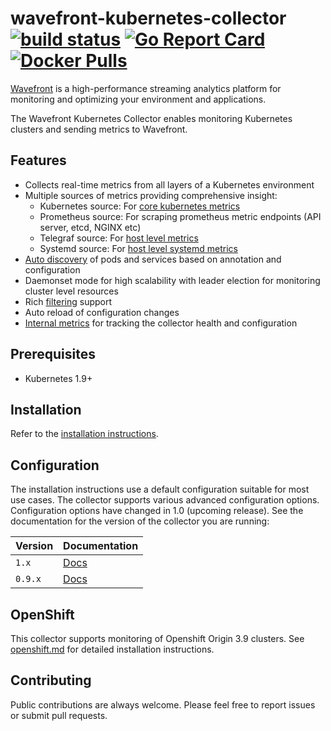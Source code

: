 # wavefront-kubernetes-collector [![build status][ci-img]][ci] [![Go Report Card][go-report-img]][go-report] [![Docker Pulls][docker-pull-img]][docker-img]

[Wavefront](https://docs.wavefront.com) is a high-performance streaming analytics platform for monitoring and optimizing your environment and applications.

The Wavefront Kubernetes Collector enables monitoring Kubernetes clusters and sending metrics to Wavefront.

## Features
* Collects real-time metrics from all layers of a Kubernetes environment
* Multiple sources of metrics providing comprehensive insight:
  - Kubernetes source: For [core kubernetes metrics](https://github.com/wavefrontHQ/wavefront-kubernetes-collector/blob/master/docs/metrics.md#kubernetes-source)
  - Prometheus source: For scraping prometheus metric endpoints (API server, etcd, NGINX etc)
  - Telegraf source: For [host level metrics](https://github.com/wavefrontHQ/wavefront-kubernetes-collector/blob/master/docs/metrics.md#telegraf-source)
  - Systemd source: For [host level systemd metrics](https://github.com/wavefrontHQ/wavefront-kubernetes-collector/blob/master/docs/metrics.md#systemd-source)
* [Auto discovery](https://github.com/wavefrontHQ/wavefront-kubernetes-collector/blob/master/docs/discovery.md) of pods and services based on annotation and configuration
* Daemonset mode for high scalability with leader election for monitoring cluster level resources
* Rich [filtering](https://github.com/wavefrontHQ/wavefront-kubernetes-collector/blob/master/docs/filtering.md) support
* Auto reload of configuration changes
* [Internal metrics](https://github.com/wavefrontHQ/wavefront-kubernetes-collector/blob/master/docs/metrics.md#collector-health-metrics) for tracking the collector health and configuration

## Prerequisites
- Kubernetes 1.9+

## Installation

Refer to the [installation instructions](https://docs.wavefront.com/kubernetes.html#kubernetes-setup).

## Configuration

The installation instructions use a default configuration suitable for most use cases. The collector supports various advanced configuration options. Configuration options have changed in 1.0 (upcoming release). See the documentation for the version of the collector you are running:

| Version | Documentation |
| ----- | -------- |
| `1.x` | [Docs](https://github.com/wavefrontHQ/wavefront-kubernetes-collector/tree/master/docs) |
| `0.9.x` | [Docs](https://github.com/wavefrontHQ/wavefront-kubernetes-collector/tree/v0.9.8/docs) |

## OpenShift
This collector supports monitoring of Openshift Origin 3.9 clusters. See [openshift.md](https://github.com/wavefronthq/wavefront-kubernetes-collector/tree/master/docs/openshift.md) for detailed installation instructions.

## Contributing
Public contributions are always welcome. Please feel free to report issues or submit pull requests.

[ci-img]: https://travis-ci.com/wavefrontHQ/wavefront-kubernetes-collector.svg?branch=master
[ci]: https://travis-ci.com/wavefrontHQ/wavefront-kubernetes-collector
[go-report-img]: https://goreportcard.com/badge/github.com/wavefronthq/wavefront-kubernetes-collector
[go-report]: https://goreportcard.com/report/github.com/wavefronthq/wavefront-kubernetes-collector
[docker-pull-img]: https://img.shields.io/docker/pulls/wavefronthq/wavefront-kubernetes-collector.svg?logo=docker
[docker-img]: https://hub.docker.com/r/wavefronthq/wavefront-kubernetes-collector/
